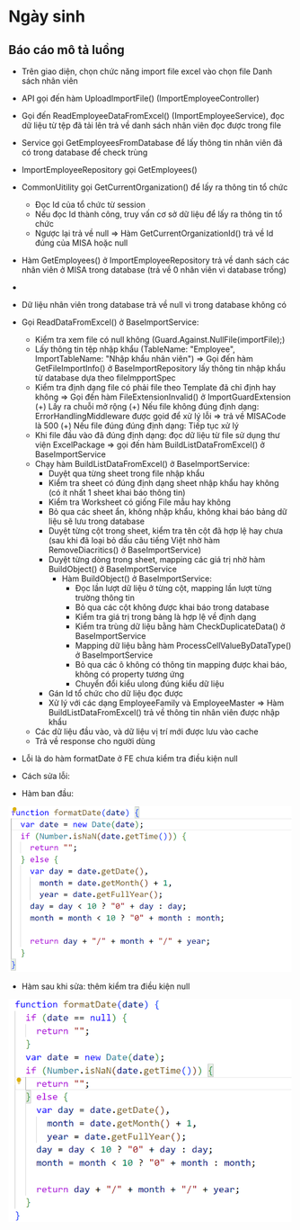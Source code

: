 # Ngày sinh

## Báo cáo mô tả luồng

- Trên giao diện, chọn chức năng import file excel vào chọn file Danh sách nhân viên
- API gọi đến hàm UploadImportFile() (ImportEmployeeController)
- Gọi đến ReadEmployeeDataFromExcel() (ImportEmployeeService), đọc dữ liệu từ tệp đã tải lên trả về danh sách nhân viên đọc được trong file
- Service gọi GetEmployeesFromDatabase để lấy thông tin nhân viên đã có trong database để check trùng
- ImportEmployeeRepository gọi GetEmployees()
- CommonUitility gọi GetCurrentOrganization() để lấy ra thông tin tổ chức
  - Đọc Id của tổ chức từ session
  - Nếu đọc Id thành công, truy vấn cơ sở dữ liệu để lấy ra thông tin tổ chức
  - Ngược lại trả về null
    => Hàm GetCurrentOrganizationId() trả về Id đúng của MISA hoặc null
- Hàm GetEmployees() ở ImportEmployeeRepository trả về danh sách các nhân viên ở MISA trong database (trả về 0 nhân viên vì database trống)
-
- Dữ liệu nhân viên trong database trả về null vì trong database không có
- Gọi ReadDataFromExcel() ở BaseImportService:

  - Kiểm tra xem file có null không (Guard.Against.NullFile(importFile);)
  - Lấy thông tin tệp nhập khẩu (TableName: "Employee", ImportTableName: "Nhập khẩu nhân viên") => Gọi đến hàm GetFileImportInfo() ở BaseImportRepository lấy thông tin nhập khẩu từ database dựa theo fileImpportSpec
  - Kiểm tra định dạng file có phải file theo Template đã chỉ định hay không => Gọi đến hàm FileExtensionInvalid() ở ImportGuardExtension
    (+) Lấy ra chuỗi mở rộng
    (+) Nếu file không đúng định dạng: ErrorHandlingMiddleware được gọid để xử lý lỗi => trả về MISACode là 500
    (+) Nếu file đúng đúng định dạng: Tiếp tục xử lý
  - Khi file đầu vào đã đúng định dạng: đọc dữ liệu từ file sử dụng thư viện ExcelPackage => gọi đến hàm BuildListDataFromExcel() ở BaseImportService

  * Chạy hàm BuildListDataFromExcel() ở BaseImportService:
    - Duyệt qua từng sheet trong file nhập khẩu
    - Kiểm tra sheet có đúng định dạng sheet nhập khẩu hay không (có ít nhất 1 sheet khai báo thông tin)
    - Kiểm tra Worksheet có giống File mẫu hay không
    - Bỏ qua các sheet ẩn, không nhập khẩu, không khai báo bảng dữ liệu sẽ lưu trong database
    - Duyệt từng cột trong sheet, kiểm tra tên cột đã hợp lệ hay chưa (sau khi đã loại bỏ dấu câu tiếng Việt nhờ hàm RemoveDiacritics() ở BaseImportService)
    - Duyệt từng dòng trong sheet, mapping các giá trị nhờ hàm BuildObject() ở BaseImportService
      - Hàm BuildObject() ở BaseImportService:
        - Đọc lần lượt dữ liệu ở từng cột, mapping lần lượt từng trường thông tin
        - Bỏ qua các cột không được khai báo trong database
        - Kiểm tra giá trị trong bảng là hợp lệ về định dạng
        - Kiểm tra trùng dữ liệu bằng hàm CheckDuplicateData() ở BaseImportService
        - Mapping dữ liệu bằng hàm ProcessCellValueByDataType() ở BaseImportService
        - Bỏ qua các ô không có thông tin mapping được khai báo, không có property tương ứng
        - Chuyển đổi kiểu ulong đúng kiểu dữ liệu
    - Gán Id tổ chức cho dữ liệu đọc được
    - Xử lý với các dạng EmployeeFamily và EmployeeMaster
      => Hàm BuildListDataFromExcel() trả về thông tin nhân viên được nhập khẩu

  - Các dữ liệu đầu vào, và dữ liệu vị trí mới được lưu vào cache
  - Trả về response cho người dùng

- Lỗi là do hàm formatDate ở FE chưa kiểm tra điều kiện null
- Cách sửa lỗi:
- Hàm ban đầu:

![Alt text](image.png)

- Hàm sau khi sửa: thêm kiểm tra điều kiện null

![Alt text](image-1.png)
